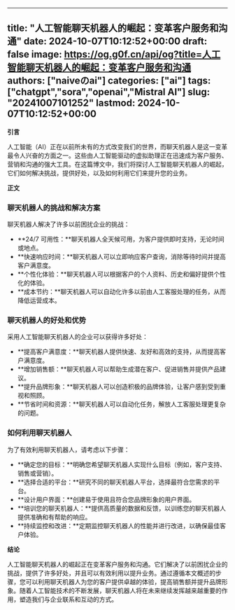 
---
title: "人工智能聊天机器人的崛起：变革客户服务和沟通"
date: 2024-10-07T10:12:52+00:00
draft: false
image: https://og.g0f.cn/api/og?title=人工智能聊天机器人的崛起：变革客户服务和沟通
authors: ["naiveのai"]
categories: ["ai"]
tags: ["chatgpt","sora","openai","Mistral AI"]
slug: "20241007101252"
lastmod: 2024-10-07T10:12:52+00:00
---
**引言**

人工智能（AI）正在以前所未有的方式改变我们的世界，而聊天机器人是这一变革最令人兴奋的方面之一。这些由人工智能驱动的虚拟助理正在迅速成为客户服务、营销和沟通的强大工具。在这篇博文中，我们将探讨人工智能聊天机器人的崛起，它们如何解决挑战，提供好处，以及如何利用它们来提升您的业务。

**正文**

### 聊天机器人的挑战和解决方案

聊天机器人解决了许多以前困扰企业的挑战：

- **24/7 可用性：**聊天机器人全天候可用，为客户提供即时支持，无论时间或地点。
- **快速响应时间：**聊天机器人可以立即响应客户查询，消除等待时间并提高客户满意度。
- **个性化体验：**聊天机器人可以根据客户的个人资料、历史和偏好提供个性化的体验。
- **成本节约：**聊天机器人可以自动化许多以前由人工客服处理的任务，从而降低运营成本。

### 聊天机器人的好处和优势

采用人工智能聊天机器人的企业可以获得许多好处：

- **提高客户满意度：**聊天机器人提供快速、友好和高效的支持，从而提高客户满意度。
- **增加销售额：**聊天机器人可以帮助生成潜在客户、促进销售并提供产品建议。
- **提升品牌形象：**聊天机器人可以创造积极的品牌体验，让客户感到受到重视和照顾。
- **节省时间和资源：**聊天机器人可以自动化任务，解放人工客服处理更复杂的问题。

### 如何利用聊天机器人

为了有效利用聊天机器人，请考虑以下步骤：

- **确定您的目标：**明确您希望聊天机器人实现什么目标（例如，客户支持、销售或营销）。
- **选择合适的平台：**研究不同的聊天机器人平台，选择最符合您需求的平台。
- **设计用户界面：**创建易于使用且符合您品牌形象的用户界面。
- **培训您的聊天机器人：**提供高质量的数据和反馈，以训练您的聊天机器人提供准确和有帮助的响应。
- **持续监控和改进：**定期监控聊天机器人的性能并进行改进，以确保最佳客户体验。

**结论**

人工智能聊天机器人的崛起正在变革客户服务和沟通。它们解决了以前困扰企业的挑战，提供了许多好处，并且可以有效利用以提升业务。通过遵循本文概述的步骤，您可以利用聊天机器人为您的客户提供卓越的体验，提高销售额并提升品牌形象。随着人工智能技术的不断发展，聊天机器人将在未来继续发挥越来越重要的作用，塑造我们与企业联系和互动的方式。
